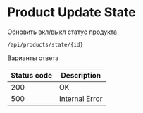Product Update State
===================

Обновить вкл/выкл статус продукта

```shell title="Method <span class='color-method'>PUT</span>"
/api/products/state/{id}
```

Варианты ответа

| Status code                          | Description    |
|--------------------------------------|----------------|
| <span class='color-200'>200</span>   | OK             |
| <span class='color-error'>500</span> | Internal Error |